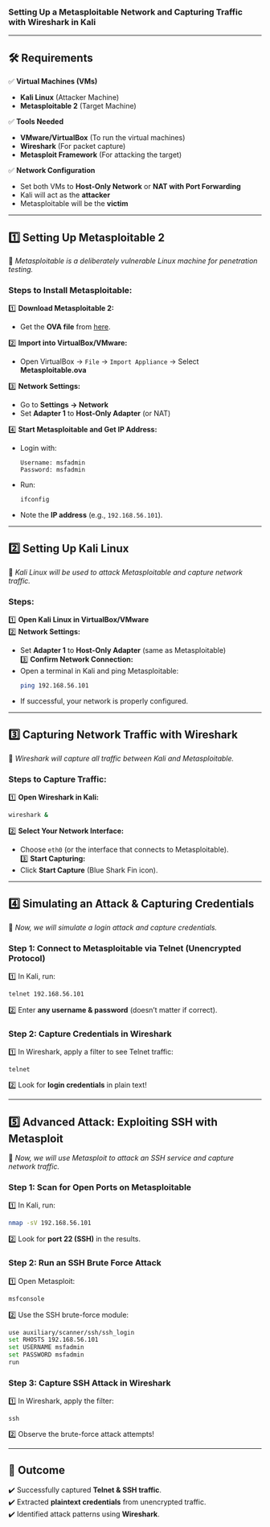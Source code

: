 ### **Setting Up a Metasploitable Network and Capturing Traffic with Wireshark in Kali**  
---

## **🛠 Requirements**  
✅ **Virtual Machines (VMs)**  
- **Kali Linux** (Attacker Machine)  
- **Metasploitable 2** (Target Machine)  

✅ **Tools Needed**  
- **VMware/VirtualBox** (To run the virtual machines)  
- **Wireshark** (For packet capture)  
- **Metasploit Framework** (For attacking the target)  

✅ **Network Configuration**  
- Set both VMs to **Host-Only Network** or **NAT with Port Forwarding**  
- Kali will act as the **attacker**  
- Metasploitable will be the **victim**  

---

## **1️⃣ Setting Up Metasploitable 2**  
📌 *Metasploitable is a deliberately vulnerable Linux machine for penetration testing.*  

### **Steps to Install Metasploitable:**  
1️⃣ **Download Metasploitable 2:**  
   - Get the **OVA file** from [here](https://sourceforge.net/projects/metasploitable/).  

2️⃣ **Import into VirtualBox/VMware:**  
   - Open VirtualBox → `File` → `Import Appliance` → Select **Metasploitable.ova**  

3️⃣ **Network Settings:**  
   - Go to **Settings → Network**  
   - Set **Adapter 1** to **Host-Only Adapter** (or NAT)  

4️⃣ **Start Metasploitable and Get IP Address:**  
   - Login with:  
     ```plaintext
     Username: msfadmin  
     Password: msfadmin
     ```  
   - Run:  
     ```bash
     ifconfig
     ```
   - Note the **IP address** (e.g., `192.168.56.101`).  

---

## **2️⃣ Setting Up Kali Linux**  
📌 *Kali Linux will be used to attack Metasploitable and capture network traffic.*  

### **Steps:**  
1️⃣ **Open Kali Linux in VirtualBox/VMware**  
2️⃣ **Network Settings:**  
   - Set **Adapter 1** to **Host-Only Adapter** (same as Metasploitable)  
3️⃣ **Confirm Network Connection:**  
   - Open a terminal in Kali and ping Metasploitable:  
     ```bash
     ping 192.168.56.101
     ```
   - If successful, your network is properly configured.  

---

## **3️⃣ Capturing Network Traffic with Wireshark**  
📌 *Wireshark will capture all traffic between Kali and Metasploitable.*  

### **Steps to Capture Traffic:**  
1️⃣ **Open Wireshark in Kali:**  
   ```bash
   wireshark &
   ```  
2️⃣ **Select Your Network Interface:**  
   - Choose `eth0` (or the interface that connects to Metasploitable).  
3️⃣ **Start Capturing:**  
   - Click **Start Capture** (Blue Shark Fin icon).  

---

## **4️⃣ Simulating an Attack & Capturing Credentials**  
📌 *Now, we will simulate a login attack and capture credentials.*  

### **Step 1: Connect to Metasploitable via Telnet (Unencrypted Protocol)**  
1️⃣ In Kali, run:  
   ```bash
   telnet 192.168.56.101
   ```  
2️⃣ Enter **any username & password** (doesn’t matter if correct).  

### **Step 2: Capture Credentials in Wireshark**  
1️⃣ In Wireshark, apply a filter to see Telnet traffic:  
   ```plaintext
   telnet
   ```  
2️⃣ Look for **login credentials** in plain text!  

---

## **5️⃣ Advanced Attack: Exploiting SSH with Metasploit**  
📌 *Now, we will use Metasploit to attack an SSH service and capture network traffic.*  

### **Step 1: Scan for Open Ports on Metasploitable**  
1️⃣ In Kali, run:  
   ```bash
   nmap -sV 192.168.56.101
   ```  
2️⃣ Look for **port 22 (SSH)** in the results.  

### **Step 2: Run an SSH Brute Force Attack**  
1️⃣ Open Metasploit:  
   ```bash
   msfconsole
   ```  
2️⃣ Use the SSH brute-force module:  
   ```bash
   use auxiliary/scanner/ssh/ssh_login
   set RHOSTS 192.168.56.101
   set USERNAME msfadmin
   set PASSWORD msfadmin
   run
   ```  

### **Step 3: Capture SSH Attack in Wireshark**  
1️⃣ In Wireshark, apply the filter:  
   ```plaintext
   ssh
   ```  
2️⃣ Observe the brute-force attack attempts!  

---

## **🎯 Outcome**  
✔️ Successfully captured **Telnet & SSH traffic**.  
✔️ Extracted **plaintext credentials** from unencrypted traffic.  
✔️ Identified attack patterns using **Wireshark**.  
